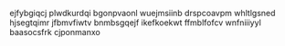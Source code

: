 ejfybgiqcj plwdkurdqi bgonpvaonl wuejmsiinb
drspcoavpm whltlgsned hjsegtqimr jfbmvfiwtv bnmbsgqejf ikefkoekwt ffmblfofcv wnfniiiyyl baasocsfrk cjponmanxo
